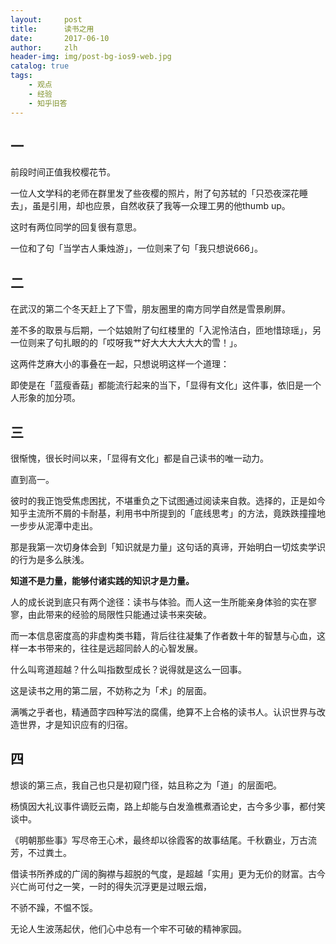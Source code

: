 ```yaml
---
layout:     post
title:      读书之用
date:       2017-06-10
author:     zlh
header-img: img/post-bg-ios9-web.jpg
catalog: true
tags:
    - 观点
    - 经验
    - 知乎旧答 
---
```

## 一

前段时间正值我校樱花节。

一位人文学科的老师在群里发了些夜樱的照片，附了句苏轼的「只恐夜深花睡去」，虽是引用，却也应景，自然收获了我等一众理工男的他thumb up。

这时有两位同学的回复很有意思。

一位和了句「当学古人秉烛游」，一位则来了句「我只想说666」。

## 二

在武汉的第二个冬天赶上了下雪，朋友圈里的南方同学自然是雪景刷屏。

差不多的取景与后期，一个姑娘附了句红楼里的「入泥怜洁白，匝地惜琼瑶」，另一位则来了句扎眼的的「哎呀我艹好大大大大大大的雪！」。

这两件芝麻大小的事叠在一起，只想说明这样一个道理：

即使是在「蓝瘦香菇」都能流行起来的当下，「显得有文化」这件事，依旧是一个人形象的加分项。

## 三

很惭愧，很长时间以来，「显得有文化」都是自己读书的唯一动力。

直到高一。

彼时的我正饱受焦虑困扰，不堪重负之下试图通过阅读来自救。选择的，正是如今知乎主流所不屑的卡耐基，利用书中所提到的「底线思考」的方法，竟跌跌撞撞地一步步从泥潭中走出。

那是我第一次切身体会到「知识就是力量」这句话的真谛，开始明白一切炫卖学识的行为是多么肤浅。

**知道不是力量，能够付诸实践的知识才是力量。**

人的成长说到底只有两个途径：读书与体验。而人这一生所能亲身体验的实在寥寥，由此带来的经验的局限性只能通过读书来突破。

而一本信息密度高的非虚构类书籍，背后往往凝集了作者数十年的智慧与心血，这样一本书带来的，往往是远超同龄人的心智发展。

什么叫弯道超越？什么叫指数型成长？说得就是这么一回事。

这是读书之用的第二层，不妨称之为「术」的层面。

满嘴之乎者也，精通茴字四种写法的腐儒，绝算不上合格的读书人。认识世界与改造世界，才是知识应有的归宿。

## 四

想谈的第三点，我自己也只是初窥门径，姑且称之为「道」的层面吧。

杨慎因大礼议事件谪贬云南，路上却能与白发渔樵煮酒论史，古今多少事，都付笑谈中。

《明朝那些事》写尽帝王心术，最终却以徐霞客的故事结尾。千秋霸业，万古流芳，不过粪土。

借读书所养成的广阔的胸襟与超脱的气度，是超越「实用」更为无价的财富。古今兴亡尚可付之一笑，一时的得失沉浮更是过眼云烟，

不骄不躁，不愠不馁。

无论人生波荡起伏，他们心中总有一个牢不可破的精神家园。
